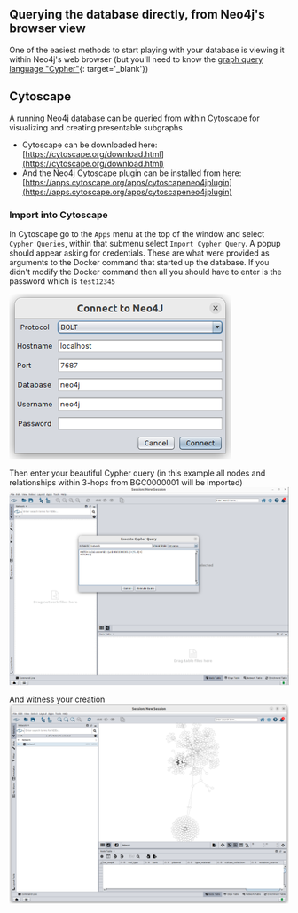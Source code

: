 ## Querying the database directly, from Neo4j's browser view

One of the easiest methods to start playing with your database is viewing it within Neo4j's web browser (but you'll need to know the [graph query language "Cypher"](https://neo4j.com/docs/getting-started/cypher-intro){: target='_blank'})

## Cytoscape

A running Neo4j database can be queried from within Cytoscape for visualizing and creating presentable subgraphs

- Cytoscape can be downloaded here: [https://cytoscape.org/download.html](https://cytoscape.org/download.html)
- And the Neo4j Cytoscape plugin can be installed from here: [https://apps.cytoscape.org/apps/cytoscapeneo4jplugin](https://apps.cytoscape.org/apps/cytoscapeneo4jplugin)

### Import into Cytoscape
In Cytoscape go to the `Apps` menu at the top of the window and select `Cypher Queries`, within that submenu select `Import Cypher Query`. A popup should appear asking for credentials. These are what were provided as arguments to the Docker command that started up the database. If you didn't modify the Docker command then all you should have to enter is the password which is `test12345`

![nextflow help](./media/cytoscape_credentials.png)

Then enter your beautiful Cypher query (in this example all nodes and relationships within 3-hops from BGC0000001 will be imported)
![nextflow help](./media/cytoscape_query.png)

And witness your creation
![nextflow help](./media/cytoscape_results.png)
